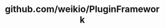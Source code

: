 ---
layout: post
title: github.com/weikio/PluginFramework
categories: link
tags: [انگلیسی, گیت‌هاب, برنامه‌نویسی]
---